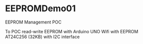 # EEPROMDemo01
EEPROM Management POC

To POC read-write EEPROM with Arduino UNO Wifi with EEPROM AT24C256 (32KB) with I2C interface
